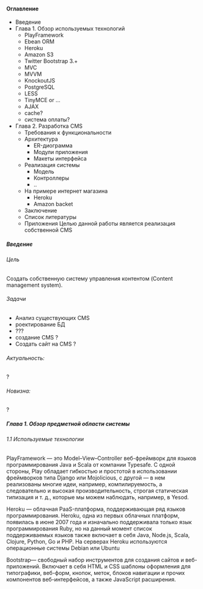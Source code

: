 #### Оглавление
- Введение
- Глава 1. Обзор используемых технологий
  - PlayFramework
  - Ebean ORM
  - Heroku
  - Amazon S3
  - Twitter Bootstrap 3.+
  - MVC
  - MVVM
  - KnockoutJS
  - PostgreSQL
  - LESS
  - TinyMCE or ...
  - AJAX
  - cache?
  - система оплаты?
- Глава 2. Разработка CMS
  - Требования к функциональности
  - Архитектура
    - ER-диограмма
    - Модули приложения
    - Макеты интерфейса
  - Реализация системы
    - Модель
    - Контроллеры
    - ..
  - На примере интернет магазина
    - Heroku
    - Amazon backet
  - Заключение
  - Список литературы
  - Приложения
Целью данной работы является реализация собственной CMS

##### Введение 
###### Цель
Создать собственную систему управления контентом (Content management system).

###### Задачи
- Анализ существующих CMS
- роектирование БД
- ???
- создание CMS ?
- Создать сайт на CMS ?

######  Актуальность:
 ?

###### Новизна:
 ?

##### Глава 1. Обзор предметной области системы
###### 1.1 Используемые технологии
PlayFramework — это Model–View–Controller веб-фреймворк для
языков программирования Java и Scala от компании Typesafe. С одной
стороны, Play обладает гибкостью и простотой в использовании фреймворков
типа Django или Mojolicious, с другой — в нем реализованы многие идеи,
например, компилируемость, а следовательно и высокая производительность,
строгая статическая типизация и т. д., которые мы можем наблюдать,
например, в Yesod.

Heroku — облачная PaaS-платформа, поддерживающая ряд языков программирования. Heroku, одна из первых облачных платформ, появилась в июне 2007 года и изначально поддерживала только язык программирования Ruby, но на данный момент список поддерживаемых языков также включает в себя Java, Node.js, Scala, Clojure, Python, Go и PHP. На серверах Heroku используются операционные системы Debian или Ubuntu

Bootstrap— свободный набор инструментов для создания сайтов и веб-
приложений. Включает в себя HTML и CSS шаблоны оформления для
типографики, веб-форм, кнопок, меток, блоков навигации и прочих
компонентов веб-интерфейсов, а также JavaScript расширения.

